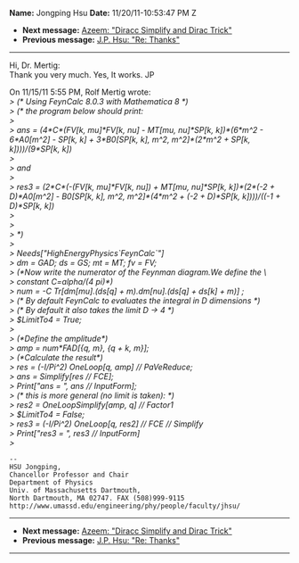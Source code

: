 **Name:** Jongping Hsu
**Date:** 11/20/11-10:53:47 PM Z

  - **Next message:** [Azeem: "Diracc Simplify and Dirac
    Trick"](0676.html)
  - **Previous message:** [J.P. Hsu: "Re: Thanks"](0674.html)

-----

Hi, Dr. Mertig:  
Thank you very much. Yes, It works. JP  

On 11/15/11 5:55 PM, Rolf Mertig wrote:  
*\> (\* Using FeynCalc 8.0.3 with Mathematica 8 \*)*  
*\> (\* the program below should print:*  
*\>*  
*\> ans = (4\*C\*(FV[k, mu]\*FV[k, nu] - MT[mu,
nu]\*SP[k, k])\*(6\*m^2 - 6\*A0[m^2] - SP[k,
k] + 3\*B0[SP[k, k], m^2, m^2]\*(2\*m^2 + SP[k,
k])))/(9\*SP[k, k])*  
*\>*  
*\> and*  
*\>*  
*\> res3 = (2\*C\*(-(FV[k, mu]\*FV[k, nu]) + MT[mu,
nu]\*SP[k, k])\*(2\*(-2 + D)\*A0[m^2] -
B0[SP[k, k], m^2, m^2]\*(4\*m^2 + (-2 + D)\*SP[k,
k])))/((-1 + D)\*SP[k, k])*  
*\>*  
*\>*  
*\> \*)*  
*\>*  
*\> Needs["HighEnergyPhysics\`FeynCalc\`"]*  
*\> dm = GAD; ds = GS; mt = MT; fv = FV;*  
*\> (\*Now write the numerator of the Feynman diagram.We define the
\\*  
*\> constant C=alpha/(4 pi)\*)*  
*\> num = -C Tr[dm[mu].(ds[q] +
m).dm[nu].(ds[q] + ds[k] + m)] ;*  
*\> (\* By default FeynCalc to evaluates the integral in D dimensions
\*)*  
*\> (\* By default it also takes the limit D -\> 4 \*)*  
*\> $LimitTo4 = True;*  
*\>*  
*\> (\*Define the amplitude\*)*  
*\> amp = num\*FAD[{q, m}, {q + k, m}];*  
*\> (\*Calculate the result\*)*  
*\> res = (-I/Pi^2) OneLoop[q, amp] // PaVeReduce;*  
*\> ans = Simplify[res // FCE];*  
*\> Print["ans = ", ans // InputForm];*  
*\> (\* this is more general (no limit is taken): \*)*  
*\> res2 = OneLoopSimplify[amp, q] // Factor1*  
*\> $LimitTo4 = False;*  
*\> res3 = (-I/Pi^2) OneLoop[q, res2] // FCE // Simplify*  
*\> Print["res3 = ", res3 // InputForm]*  
*\>*  

    -- 
    HSU Jongping, 
    Chancellor Professor and Chair 
    Department of Physics 
    Univ. of Massachusetts Dartmouth, 
    North Dartmouth, MA 02747. FAX (508)999-9115 
    http://www.umassd.edu/engineering/phy/people/faculty/jhsu/ 

-----

  - **Next message:** [Azeem: "Diracc Simplify and Dirac
    Trick"](0676.html)
  - **Previous message:** [J.P. Hsu: "Re: Thanks"](0674.html)

-----

